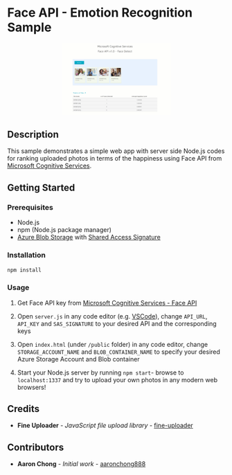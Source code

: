 # Face API - Emotion Recognition Sample

<p align="center"><img alt="" src="https://github.com/aaronchong888/Azure-Face-EmotionRecognition/blob/master/screenshot.png" width="50%"></p>

## Description

This sample demonstrates a simple web app with server side Node.js codes for ranking uploaded photos in terms of the happiness using Face API from [Microsoft Cognitive Services][].

[Microsoft Cognitive Services]: https://azure.microsoft.com/en-us/services/cognitive-services/

## Getting Started

### Prerequisites

- Node.js
- npm (Node.js package manager)
- [Azure Blob Storage](https://docs.microsoft.com/en-us/azure/storage/blobs/storage-blobs-overview) with [Shared Access Signature](https://docs.microsoft.com/en-us/azure/storage/blobs/storage-quickstart-blobs-javascript-client-libraries#create-a-shared-access-signature)

### Installation

```
npm install
```

### Usage

1. Get Face API key from [Microsoft Cognitive Services - Face API][]

2. Open `server.js` in any code editor (e.g. [VSCode](https://code.visualstudio.com/)), change `API_URL`, `API_KEY` and `SAS_SIGNATURE` to your desired API and the corresponding keys

3. Open `index.html` (under `/public` folder) in any code editor, change `STORAGE_ACCOUNT_NAME` and `BLOB_CONTAINER_NAME` to specify your desired Azure Storage Account and Blob container

4. Start your Node.js server by running `npm start`- browse to `localhost:1337` and try to upload your own photos in any modern web browsers!

[Microsoft Cognitive Services - Face API]: https://azure.microsoft.com/en-us/try/cognitive-services/?api=face-api

## Credits

* **Fine Uploader** - *JavaScript file upload library* - [fine-uploader](https://github.com/FineUploader/fine-uploader)

## Contributors

* **Aaron Chong** - *Initial work* - [aaronchong888](https://github.com/aaronchong888)